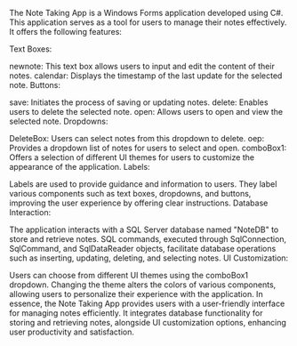 The Note Taking App is a Windows Forms application developed using C#. This application serves as a tool for users to manage their notes effectively. It offers the following features:

Text Boxes:

newnote: This text box allows users to input and edit the content of their notes.
calendar: Displays the timestamp of the last update for the selected note.
Buttons:

save: Initiates the process of saving or updating notes.
delete: Enables users to delete the selected note.
open: Allows users to open and view the selected note.
Dropdowns:

DeleteBox: Users can select notes from this dropdown to delete.
oep: Provides a dropdown list of notes for users to select and open.
comboBox1: Offers a selection of different UI themes for users to customize the appearance of the application.
Labels:

Labels are used to provide guidance and information to users. They label various components such as text boxes, dropdowns, and buttons, improving the user experience by offering clear instructions.
Database Interaction:

The application interacts with a SQL Server database named "NoteDB" to store and retrieve notes.
SQL commands, executed through SqlConnection, SqlCommand, and SqlDataReader objects, facilitate database operations such as inserting, updating, deleting, and selecting notes.
UI Customization:

Users can choose from different UI themes using the comboBox1 dropdown. Changing the theme alters the colors of various components, allowing users to personalize their experience with the application.
In essence, the Note Taking App provides users with a user-friendly interface for managing notes efficiently. It integrates database functionality for storing and retrieving notes, alongside UI customization options, enhancing user productivity and satisfaction.
